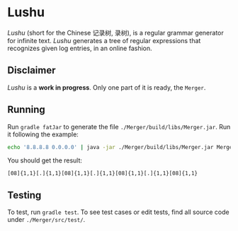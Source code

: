 # Lushu

_Lushu_ (short for the Chinese 记录树, 录树), is a regular grammar generator for
infinite text. _Lushu_ generates a tree of regular expressions that recognizes
given log entries, in an online fashion.

## Disclaimer

_Lushu_ is a **work in progress**. Only one part of it is ready, the `Merger`.

## Running

Run `gradle fatJar` to generate the file `./Merger/build/libs/Merger.jar`. Run
it following the example:

```sh
echo '8.8.8.8 0.0.0.0' | java -jar ./Merger/build/libs/Merger.jar Merger/example/config.yaml
```

You should get the result:

```
[08]{1,1}[.]{1,1}[08]{1,1}[.]{1,1}[08]{1,1}[.]{1,1}[08]{1,1}
```

## Testing

To test, run `gradle test`. To see test cases or edit tests, find all source
code under `./Merger/src/test/`.
